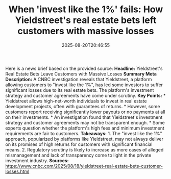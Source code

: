 ﻿---
title: "When 'invest like the 1%' fails: How Yieldstreet's real estate bets left customers with massive losses"
date: "2025-08-20T20:46:55"
category: "Markets"
summary: ""
slug: "when invest like the 1 fails how yieldstreets real estate be"
source_urls:
  - "https://www.cnbc.com/2025/08/18/yieldstreet-real-estate-bets-customer-losses.html"
seo:
  title: "When 'invest like the 1%' fails: How Yieldstreet's real estate bets left customers with massive losses | Hash n Hedge"
  description: ""
  keywords: ["news", "markets", "brief"]
---
Here is a news brief based on the provided source:  **Headline:** Yieldstreet's Real Estate Bets Leave Customers with Massive Losses  **Summary Meta Description:** A CNBC investigation reveals that Yieldstreet, a platform allowing customers to "invest like the 1%", has led some investors to suffer significant losses due to its real estate bets. The platform's investment strategy and customer agreements have come under scrutiny.  **Key Points:**  * Yieldstreet allows high-net-worth individuals to invest in real estate development projects, often with guarantees of returns. * However, some customers report receiving significantly lower payouts or no payments at all on their investments. * An investigation found that Yieldstreet's investment strategy and customer agreements may not be transparent enough. * Some experts question whether the platform's high fees and minimum investment requirements are fair to customers.  **Takeaways:**  1. The "invest like the 1%" approach, popularized by platforms like Yieldstreet, may not always deliver on its promises of high returns for customers with significant financial means. 2. Regulatory scrutiny is likely to increase as more cases of alleged mismanagement and lack of transparency come to light in the private investment industry.  **Sources:**  https://www.cnbc.com/2025/08/18/yieldstreet-real-estate-bets-customer-losses.html 
